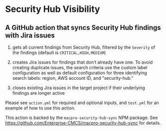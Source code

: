 # Security Hub Visibility

## A GitHub action that syncs Security Hub findings with Jira issues

1. gets all current findings from Security Hub, filtered by the `Severity` of the findings (default is `CRITICAL,HIGH,MEDIUM`)

2. creates Jira issues for findings that don’t already have one. To avoid creating duplicate issues, the search criteria use the custom label configuration as well as default configuration for three identifying search labels: region, AWS account ID, and "security-hub."

3. closes existing Jira issues in the target project if their underlying findings are longer active

Please see `action.yml` for required and optional inputs, and `test.yml` for an example of how to use this action.

This action is backed by the `macpro-security-hub-sync` NPM package. See https://github.com/Enterprise-CMCS/macpro-security-hub-sync for details.
